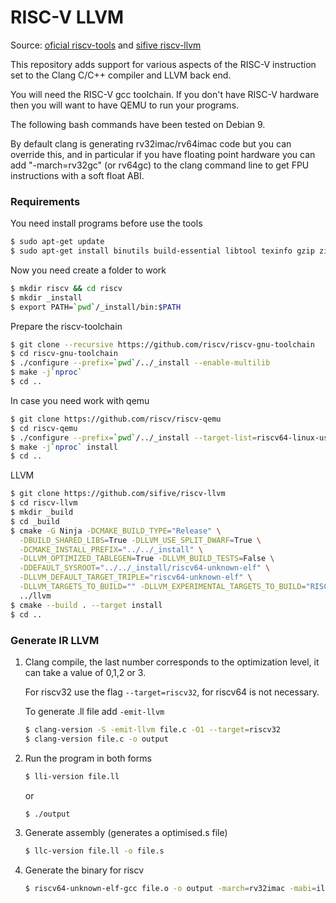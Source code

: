 # RISC-V LLVM 

Source: [oficial riscv-tools](https://github.com/riscv/riscv-tools) and [sifive riscv-llvm](https://github.com/sifive/riscv-llvm)

This repository adds support for various aspects of the RISC-V instruction set to the Clang C/C++ compiler and LLVM back end.

You will need the RISC-V gcc toolchain. If you don't have RISC-V hardware then you will want to have QEMU to run your programs.

The following bash commands have been tested on Debian 9.

By default clang is generating rv32imac/rv64imac code but you can override this, and in particular if you have floating point hardware you can add "-march=rv32gc" (or rv64gc) to the clang command line to get FPU instructions with a soft float ABI.

### Requirements

You need install programs before use the tools

```bash
$ sudo apt-get update
$ sudo apt-get install binutils build-essential libtool texinfo gzip zip unzip patchutils curl git make cmake ninja-build automake bison flex gperf grep sed gawk python bc zlib1g-dev libexpat1-dev libmpc-dev libglib2.0-dev libfdt-dev libpixman-1-dev
```

Now you need create a folder to work

```bash
$ mkdir riscv && cd riscv
$ mkdir _install
$ export PATH=`pwd`/_install/bin:$PATH
```

Prepare the riscv-toolchain

```bash
$ git clone --recursive https://github.com/riscv/riscv-gnu-toolchain
$ cd riscv-gnu-toolchain
$ ./configure --prefix=`pwd`/../_install --enable-multilib
$ make -j`nproc`
$ cd ..
```

In case you need work with qemu

```bash
$ git clone https://github.com/riscv/riscv-qemu
$ cd riscv-qemu
$ ./configure --prefix=`pwd`/../_install --target-list=riscv64-linux-user,riscv32-linux-user
$ make -j`nproc` install
$ cd ..
```

LLVM

```bash
$ git clone https://github.com/sifive/riscv-llvm
$ cd riscv-llvm
$ mkdir _build
$ cd _build
$ cmake -G Ninja -DCMAKE_BUILD_TYPE="Release" \
  -DBUILD_SHARED_LIBS=True -DLLVM_USE_SPLIT_DWARF=True \
  -DCMAKE_INSTALL_PREFIX="../../_install" \
  -DLLVM_OPTIMIZED_TABLEGEN=True -DLLVM_BUILD_TESTS=False \
  -DDEFAULT_SYSROOT="../../_install/riscv64-unknown-elf" \
  -DLLVM_DEFAULT_TARGET_TRIPLE="riscv64-unknown-elf" \
  -DLLVM_TARGETS_TO_BUILD="" -DLLVM_EXPERIMENTAL_TARGETS_TO_BUILD="RISCV" \
  ../llvm
$ cmake --build . --target install
$ cd ..
```



### Generate IR LLVM 

1. Clang compile, the last number corresponds to the optimization level, it can take a value of 0,1,2 or 3.

   For riscv32 use the flag ``--target=riscv32``, for riscv64 is not necessary.

   To generate .ll file add ``-emit-llvm``

   ```bash
   $ clang-version -S -emit-llvm file.c -O1 --target=riscv32
   $ clang-version file.c -o output
   ```

2. Run the program in both forms

   ```bash
   $ lli-version file.ll
   ```

   or

   ```bash
   $ ./output
   ```

3. Generate assembly (generates a optimised.s file)

   ```bash
   $ llc-version file.ll -o file.s
   ```

4. Generate the binary for riscv

   ```bash
   $ riscv64-unknown-elf-gcc file.o -o output -march=rv32imac -mabi=ilp32
   ```

   

